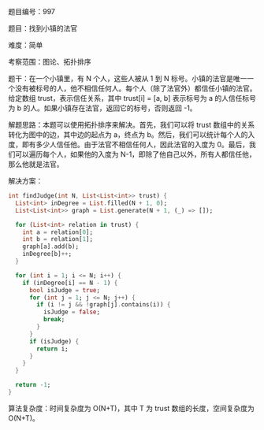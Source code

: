 题目编号：997

题目：找到小镇的法官

难度：简单

考察范围：图论、拓扑排序

题干：在一个小镇里，有 N 个人，这些人被从 1 到 N 标号。小镇的法官是唯一一个没有被标号的人，他不相信任何人。每个人（除了法官外）都信任小镇的法官。给定数组 trust，表示信任关系，其中 trust[i] = [a, b] 表示标号为 a 的人信任标号为 b 的人。如果小镇存在法官，返回它的标号，否则返回 -1。

解题思路：本题可以使用拓扑排序来解决。首先，我们可以将 trust 数组中的关系转化为图中的边，其中边的起点为 a，终点为 b。然后，我们可以统计每个人的入度，即有多少人信任他。由于法官不相信任何人，因此法官的入度为 0。最后，我们可以遍历每个人，如果他的入度为 N-1，即除了他自己以外，所有人都信任他，那么他就是法官。

解决方案：

```dart
int findJudge(int N, List<List<int>> trust) {
  List<int> inDegree = List.filled(N + 1, 0);
  List<List<int>> graph = List.generate(N + 1, (_) => []);

  for (List<int> relation in trust) {
    int a = relation[0];
    int b = relation[1];
    graph[a].add(b);
    inDegree[b]++;
  }

  for (int i = 1; i <= N; i++) {
    if (inDegree[i] == N - 1) {
      bool isJudge = true;
      for (int j = 1; j <= N; j++) {
        if (i != j && !graph[j].contains(i)) {
          isJudge = false;
          break;
        }
      }
      if (isJudge) {
        return i;
      }
    }
  }

  return -1;
}
```

算法复杂度：时间复杂度为 O(N+T)，其中 T 为 trust 数组的长度，空间复杂度为 O(N+T)。